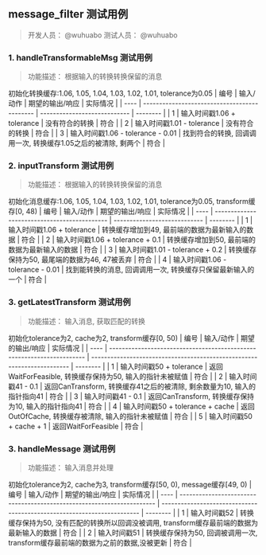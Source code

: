 

## message_filter 测试用例

> 开发人员： @wuhuabo 测试人员： @wuhuabo

### 1. handleTransformableMsg 测试用例

> 功能描述： 根据输入的转换转换保留的消息

初始化转换缓存:1.06, 1.05, 1.04, 1.03, 1.02, 1.01, tolerance为0.05
| 编号 | 输入/动作                                    | 期望的输出/响应              | 实际情况 |
| ---- | -------------------------------------------- | ---------------------------- | -------- |
| 1    | 输入时间戳1.06 + tolerance | 没有符合的转换 | 符合     |
| 2    | 输入时间戳1.01 - tolerance | 没有符合的转换 | 符合     |
| 3    | 输入时间戳1.06 - tolerance - 0.01 | 找到符合的转换, 回调调用一次, 转换缓存1.05之后的被清除, 剩两个 | 符合     |

### 2. inputTransform 测试用例

> 功能描述： 根据输入的转换转换保留的消息

初始化消息缓存:1.06, 1.05, 1.04, 1.03, 1.02, 1.01, tolerance为0.05, transform缓存[0, 48)
| 编号 | 输入/动作                                    | 期望的输出/响应              | 实际情况 |
| ---- | -------------------------------------------- | ---------------------------- | -------- |
| 1    | 输入时间戳1.06 + tolerance | 转换缓存增加到49, 最前端的数据为最新输入的数据 | 符合     |
| 2    | 输入时间戳1.06 + tolerance + 0.1 | 转换缓存增加到50, 最前端的数据为最新输入的数据 | 符合     |
| 3    | 输入时间戳1.01 - tolerance + 0.2 | 转换缓存保持为50, 最尾端的数据为46, 47被丢弃 | 符合     |
| 4    | 输入时间戳1.06 - tolerance - 0.01 | 找到能转换的消息, 回调调用一次, 转换缓存只保留最新输入的一个 | 符合     |

### 3. getLatestTransform 测试用例

> 功能描述： 输入消息, 获取匹配的转换

初始化tolerance为2, cache为2, transform缓存[0, 50)
| 编号 | 输入/动作                                                              | 期望的输出/响应                                                         | 实际情况 |
| ---- | ---------------------------------------------------------------------- | ----------------------------------------------------------------------- | -------- |
| 1    | 输入时间戳50 + tolerance | 返回WaitForFeasible, 转换缓存保持为50, 输入的指针未被赋值 | 符合     |
| 2    | 输入时间戳41 - 0.1 | 返回CanTransform, 转换缓存41之后的被清除, 剩余数量为10, 输入的指针指向41 | 符合     |
| 3    | 输入时间戳41 - 0.1 | 返回CanTransform, 转换缓存保持为10, 输入的指针指向41 | 符合     |
| 4    | 输入时间戳50 + tolerance + cache | 返回OutOfCache, 转换缓存被清除, 输入的指针未被赋值 | 符合     |
| 5    | 输入时间戳50 + cache + 1 | 返回WaitForFeasible | 符合     |

### 3. handleMessage 测试用例

> 功能描述： 输入消息并处理

初始化tolerance为2, cache为3, transform缓存[50, 0), message缓存[49, 0)
| 编号 | 输入/动作                                                              | 期望的输出/响应                                                         | 实际情况 |
| ---- | ---------------------------------------------------------------------- | ----------------------------------------------------------------------- | -------- |
| 1    | 输入时间戳52 | 转换缓存保持为50, 没有匹配的转换所以回调没被调用, transform缓存最前端的数据为最新输入的数据 | 符合     |
| 2    | 输入时间戳51 | 转换缓存保持为50, 回调被调用一次, transform缓存最前端的数据为之前的数据,没被更新 | 符合     |
